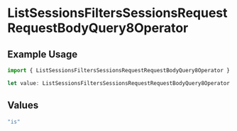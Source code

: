 # ListSessionsFiltersSessionsRequestRequestBodyQuery8Operator

## Example Usage

```typescript
import { ListSessionsFiltersSessionsRequestRequestBodyQuery8Operator } from "@orq-ai/node/models/operations";

let value: ListSessionsFiltersSessionsRequestRequestBodyQuery8Operator = "is";
```

## Values

```typescript
"is"
```